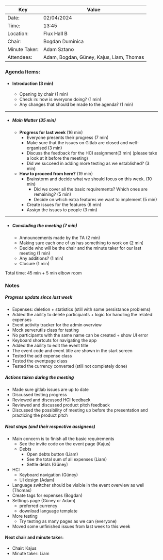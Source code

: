 | Key           | Value                                    |
|---------------|------------------------------------------|
| Date:         | 02/04/2024                               |
| Time:         | 13:45                                    |
| Location:     | Flux Hall B                              |
| Chair:        | Bogdan Duminica                          |
| Minute Taker: | Adam Sztano                              |
| Attendees:    | Adam, Bogdan, Güney, Kajus, Liam, Thomas |
### Agenda Items:
- #### Introduction (3 min)
    - Opening by chair (1 min)
    - Check in: how is everyone doing? (1 min)
    - Any changes that should be made to the agenda? (1 min)
---------------------------------------------------------------
- ##### Main Matter (35 min)
    - **Progress for last week** (16 min)
        - Everyone presents their progress (7 min)
        - Make sure that the issues on Gitlab are closed and well-organised (3 min)
        - Discuss the feedback for the HCI assignment(3 min) (please take a look at it before the meeting)
        - Did we succeed in adding more testing as we established? (3 min)
    - **How to proceed from here?** (19 min)
        - Brainstorm and decide what we should focus on this week. (10 min)
            - Did we cover all the basic requirements? Which ones are remaining? (5 min)
            - Decide on which extra features we want to implement (5 min)
        - Create issues for the features (6 min)
        - Assign the issues to people (3 min) 
---------------------------------------------------------------
- ##### Concluding the meeting (7 min)
    - Announcements made by the TA (2 min)
    - Making sure each one of us has something to work on (2 min)
    - Decide who will be the chair and the minute taker for our last meeting (1 min)
    - Any additions? (1 min)
    - Closure (1 min)

Total time: 45 min + 5 min elbow room


### Notes
##### Progress update since last week
- Expenses: deletion + statistics (still with some persistance problems)
- Added the ability to delete participants + logic for handling the related expenses
- Event activity tracker for the admin overview
- Mock serverutils class for testing
- No participants with the same name can be created + show UI error
- Keyboard shortcuts for navigating the app
- Added the ability to edit the event title
- The event code and event title are shown in the start screen
- Tested the add expense class
- Tested the eventpage class
- Tested the currency converted (still not completely done)
##### Actions taken during the meeting
- Made sure gitlab issues are up to date
- Discussed testing progress
- Reviewed and discussed HCI feedback
- Reviewed and discussed product pitch feedback
- Discussed the possibility of meeting up before the presentation and practicing the product pitch
##### Next steps (and their respective assignees)
- Main concern is to finish all the basic requirements
  - See the invite code on the event page (Kajus)
  - Debts
    - Open debts button (Liam)
    - See the total sum of all expenses (Liam)
    - Settle debts (Güney)
- HCI
  - Keyboard navigation (Güney)
  - UI design (Adam)
- Language switcher should be visible in the event overview as well (Thomas)
- Create tags for expenses (Bogdan)
- Settings page (Güney or Adam)
  - preferred currency
  - download language template
- More testing
  - Try testing as many pages as we can (everyone)
- Moved some unfinished issues from last week to this week

#### Next chair and minute taker:
- Chair: Kajus
- Minute taker: Liam



